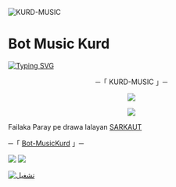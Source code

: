 ![KURD-MUSIC](https://telegra.ph/file/9ae65655540f3f71fcd35.jpg)
# Bot Music Kurd

[![Typing SVG](https://readme-typing-svg.herokuapp.com/?lines=Baxirben+Bo+Bot-Music+Kurd+Telegram)](https://github.com/FM8Y/MUSIC-KURD)

<p align="center">
    ─「 KURD-MUSIC 」─
</p>

</h3>
<p align="center">
<a href="https://telegram.me/Gruop_Shetakan"><img src="https://img.shields.io/badge/-Support%20Group-blue.svg?style=for-the-badge&logo=Telegram"></a>
</p>
<p align="center">
<a href="https://telegram.me/ChanallBots"><img src="https://img.shields.io/badge/-Support%20Channel-blue.svg?style=for-the-badge&logo=Telegram"></a>
</p>

Failaka Paray pe drawa lalayan [SARKAUT](https://t.me/SARKAUT)

─「 [Bot-MusicKurd](https://t.me/MusiccKurdbot) 」─ 

<img src="https://user-images.githubusercontent.com/73097560/115834477-dbab4500-a447-11eb-908a-139a6edaec5c.gif"> <img src="https://user-images.githubusercontent.com/73097560/115834477-dbab4500-a447-11eb-908a-139a6edaec5c.gif">

[![تشغيل](https://www.herokucdn.com/deploy/button.svg)](https://heroku.com/deploy?template=https://github.com/Source-Ze/Premium)
